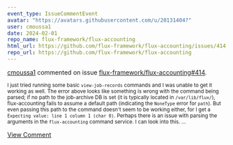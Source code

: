 ```yaml
---
event_type: IssueCommentEvent
avatar: "https://avatars.githubusercontent.com/u/20131404?"
user: cmoussa1
date: 2024-02-01
repo_name: flux-framework/flux-accounting
html_url: https://github.com/flux-framework/flux-accounting/issues/414
repo_url: https://github.com/flux-framework/flux-accounting
---
```


<a href='https://github.com/cmoussa1' target='_blank'>cmoussa1</a> commented on issue <a href='https://github.com/flux-framework/flux-accounting/issues/414' target='_blank'>flux-framework/flux-accounting#414</a>.

<small>I just tried running some basic `view-job-records` commands and I was unable to get it working as well. The error above looks like something is wrong with the command being parsed; if no path to the job-archive DB is set (it is typically located in `/var/lib/flux/`), flux-accounting fails to assume a default path (indicating the `NoneType` error for `path`). But even passing this path to the command doesn't seem to be working either, for I get a `Expecting value: line 1 column 1 (char 0)`. Perhaps there is an issue with parsing the arguments in the `flux-accounting` command service. I can look into this....</small>

<a href='https://github.com/flux-framework/flux-accounting/issues/414' target='_blank'>View Comment</a>